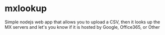 # mxlookup
Simple nodejs web app that allows you to upload a CSV, then it looks up the MX servers and let's you know if it is hosted by Google, Office365, or Other
